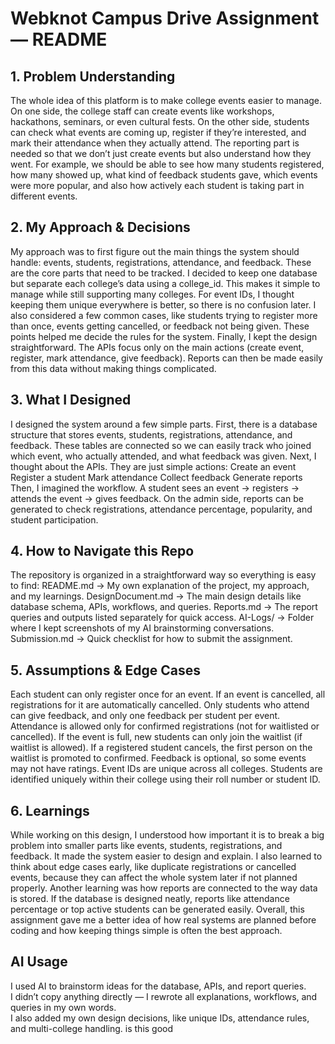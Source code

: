 # Webknot Campus Drive Assignment — README


## 1. Problem Understanding
The whole idea of this platform is to make college events easier to manage. On one side, the college staff can create events like workshops, hackathons, seminars, or even cultural fests. On the other side, students can check what events are coming up, register if they’re interested, and mark their attendance when they actually attend.
The reporting part is needed so that we don’t just create events but also understand how they went. For example, we should be able to see how many students registered, how many showed up, what kind of feedback students gave, which events were more popular, and also how actively each student is taking part in different events.

## 2. My Approach & Decisions
My approach was to first figure out the main things the system should handle: events, students, registrations, attendance, and feedback. These are the core parts that need to be tracked.
I decided to keep one database but separate each college’s data using a college_id. This makes it simple to manage while still supporting many colleges. For event IDs, I thought keeping them unique everywhere is better, so there is no confusion later.
I also considered a few common cases, like students trying to register more than once, events getting cancelled, or feedback not being given. These points helped me decide the rules for the system.
Finally, I kept the design straightforward. The APIs focus only on the main actions (create event, register, mark attendance, give feedback). Reports can then be made easily from this data without making things complicated.

## 3. What I Designed
I designed the system around a few simple parts. First, there is a database structure that stores events, students, registrations, attendance, and feedback. These tables are connected so we can easily track who joined which event, who actually attended, and what feedback was given.
Next, I thought about the APIs. They are just simple actions:
Create an event
Register a student
Mark attendance
Collect feedback
Generate reports
Then, I imagined the workflow. A student sees an event → registers → attends the event → gives feedback. On the admin side, reports can be generated to check registrations, attendance percentage, popularity, and student participation.

## 4. How to Navigate this Repo 
The repository is organized in a straightforward way so everything is easy to find:
README.md → My own explanation of the project, my approach, and my learnings.
DesignDocument.md → The main design details like database schema, APIs, workflows, and queries.
Reports.md → The report queries and outputs listed separately for quick access.
AI-Logs/ → Folder where I kept screenshots of my AI brainstorming conversations.
Submission.md → Quick checklist for how to submit the assignment.

## 5. Assumptions & Edge Cases
Each student can only register once for an event.
If an event is cancelled, all registrations for it are automatically cancelled.
Only students who attend can give feedback, and only one feedback per student per event.
Attendance is allowed only for confirmed registrations (not for waitlisted or cancelled).
If the event is full, new students can only join the waitlist (if waitlist is allowed).
If a registered student cancels, the first person on the waitlist is promoted to confirmed.
Feedback is optional, so some events may not have ratings.
Event IDs are unique across all colleges.
Students are identified uniquely within their college using their roll number or student ID.
## 6. Learnings
While working on this design, I understood how important it is to break a big problem into smaller parts like events, students, registrations, and feedback. It made the system easier to design and explain.
I also learned to think about edge cases early, like duplicate registrations or cancelled events, because they can affect the whole system later if not planned properly.
Another learning was how reports are connected to the way data is stored. If the database is designed neatly, reports like attendance percentage or top active students can be generated easily.
Overall, this assignment gave me a better idea of how real systems are planned before coding and how keeping things simple is often the best approach.

## AI Usage

I used AI to brainstorm ideas for the database, APIs, and report queries.  
I didn’t copy anything directly — I rewrote all explanations, workflows, and queries in my own words.  
I also added my own design decisions, like unique IDs, attendance rules, and multi-college handling. is this good

